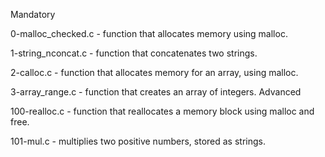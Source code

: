 Mandatory

0-malloc_checked.c - function that allocates memory using malloc.

1-string_nconcat.c - function that concatenates two strings.

2-calloc.c - function that allocates memory for an array, using malloc.

3-array_range.c - function that creates an array of integers.
Advanced

100-realloc.c - function that reallocates a memory block using malloc and free.

101-mul.c - multiplies two positive numbers, stored as strings.
